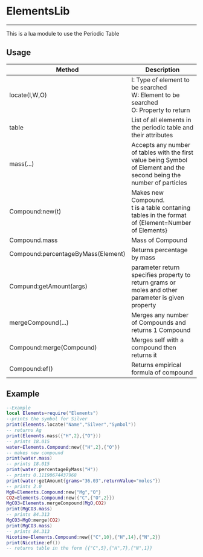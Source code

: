 # ElementsLib

---
This is a lua module to use the Periodic Table

## Usage

|Method                |Description|
| ------------------- |  ---------------------------------------------------- |
|locate(I,W,O)| I: Type of element to be searched </br> W: Element to be searched </br> O: Property to return|
|table|List of all elements in the periodic table and their attributes|
|mass(...)|Accepts any number of tables with the first value being Symbol of Element and the second being the number of particles|
|Compound:new(t)|Makes new Compound. </br> t is a table contaning tables in the format of {Element=Number of Elements}|
|Compound.mass|Mass of Compound|
|Compound:percentageByMass(Element)|Returns percentage by mass |
|Compund:getAmount(args)|parameter return specifies property to return grams or moles and other parameter is given property|
|mergeCompound(...)|Merges any number of Compounds and returns 1 Compound|
|Compound:merge(Compound)|Merges self with a compound then returns it|
|Compound:ef()|Returns empirical formula of compound|

## Example

```lua
--Example
local Elements=require("Elements")
--prints the symbol for Silver
print(Elements.locate("Name","Silver","Symbol"))
-- returns Ag
print(Elements.mass({"H",2},{"O"}))
-- prints 18.015
water=Elements.Compound:new{{"H",2},{"O"}}
-- makes new compound
print(water.mass)
-- prints 18.015
print(water:percentageByMass("H"))
-- prints 0.11190674437968
print(water:getAmount{grams="36.03",returnValue="moles"})
-- prints 2.0
MgO=Elements.Compound:new{"Mg","O"}
CO2=Elements.Compound:new({"C",{"O",2}})
MgCO3=Elements.mergeCompound(MgO,CO2)
print(MgCO3.mass)
-- prints 84.313
MgCO3=MgO:merge(CO2)
print(MgCO3.mass)
-- prints 84.313
Nicotine=Elements.Compound:new{{"C",10},{"H",14},{"N",2}}
print(Nicotine:ef())
-- returns table in the form {{"C",5},{"H",7},{"N",1}}
```

